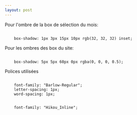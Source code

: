 ```yaml
---
layout: post
---
```



Pour l'ombre de la box de sélection du mois: 

<pre><code>
    box-shadow: 1px 3px 15px 10px rgb(32, 32, 32) inset;
</code></pre>

Pour les ombres des box du site:

<pre><code>
    box-shadow: 5px 5px 60px 0px rgba(0, 0, 0, 0.5);
</code></pre>

 Polices utilisées

<pre><code>
    font-family: "Barlow-Regular";
    letter-spacing: 1px;
    word-spacing: 1px;
</code></pre>

<pre><code>
    font-family: "Hikou_Inline";
</code></pre>
